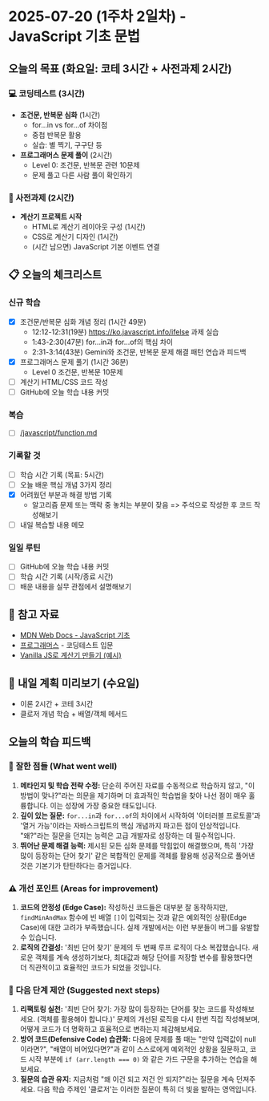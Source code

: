 # 2025-07-20 (1주차 2일차) - JavaScript 기초 문법

## 오늘의 목표 (화요일: 코테 3시간 + 사전과제 2시간)

### 💻 코딩테스트 (3시간)

- **조건문, 반복문 심화** (1시간)
  - for...in vs for...of 차이점
  - 중첩 반복문 활용
  - 실습: 별 찍기, 구구단 등
- **프로그래머스 문제 풀이** (2시간)
  - Level 0: 조건문, 반복문 관련 10문제
  - 문제 풀고 다른 사람 풀이 확인하기

### 🚀 사전과제 (2시간)

- **계산기 프로젝트 시작**
  - HTML로 계산기 레이아웃 구성 (1시간)
  - CSS로 계산기 디자인 (1시간)
  - (시간 남으면) JavaScript 기본 이벤트 연결

## 📋 오늘의 체크리스트

### 신규 학습

- [x] 조건문/반복문 심화 개념 정리 (1시간 49분)
  - 12:12-12:31(19분) https://ko.javascript.info/ifelse 과제 실습
  - 1:43-2:30(47분) for...in과 for...of의 핵심 차이
  - 2:31-3:14(43분) Gemini와 조건문, 반복문 문제 해결 패턴 연습과 피드백
- [x] 프로그래머스 문제 풀기 (1시간 36분)
  - Level 0 조건문, 반복문 10문제
- [ ] 계산기 HTML/CSS 코드 작성
- [ ] GitHub에 오늘 학습 내용 커밋

### 복습

- [ ] [/javascript/function.md](/javascript/function.md)

### 기록할 것

- [ ] 학습 시간 기록 (목표: 5시간)
- [ ] 오늘 배운 핵심 개념 3가지 정리
- [x] 어려웠던 부분과 해결 방법 기록
  - 알고리즘 문제 또는 맥락 중 놓치는 부분이 잦음 => 주석으로 작성한 후 코드 작성해보기
- [ ] 내일 복습할 내용 메모

### 일일 루틴

- [ ] GitHub에 오늘 학습 내용 커밋
- [ ] 학습 시간 기록 (시작/종료 시간)
- [ ] 배운 내용을 실무 관점에서 설명해보기

## 📝 참고 자료

- [MDN Web Docs - JavaScript 기초](https://developer.mozilla.org/ko/docs/Web/JavaScript)
- [프로그래머스](https://programmers.co.kr/) - 코딩테스트 입문
- [Vanilla JS로 계산기 만들기 (예시)](https://www.google.com/search?q=vanilla+js+calculator+tutorial)

## 🎯 내일 계획 미리보기 (수요일)

- 이론 2시간 + 코테 3시간
- 클로저 개념 학습 + 배열/객체 메서드

## 오늘의 학습 피드백

### 🎯 **잘한 점들 (What went well)**

1.  **메타인지 및 학습 전략 수정:** 단순히 주어진 자료를 수동적으로 학습하지 않고, "이 방법이 맞나?"라는 의문을 제기하며 더 효과적인 학습법을 찾아 나선 점이 매우 훌륭합니다. 이는 성장에 가장 중요한 태도입니다.
2.  **깊이 있는 질문:** `for...in`과 `for...of`의 차이에서 시작하여 '이터러블 프로토콜'과 '열거 가능'이라는 자바스크립트의 핵심 개념까지 파고든 점이 인상적입니다. "왜?"라는 질문을 던지는 능력은 고급 개발자로 성장하는 데 필수적입니다.
3.  **뛰어난 문제 해결 능력:** 제시된 모든 심화 문제를 막힘없이 해결했으며, 특히 '가장 많이 등장하는 단어 찾기' 같은 복합적인 문제를 객체를 활용해 성공적으로 풀어낸 것은 기본기가 탄탄하다는 증거입니다.

### ⚠️ **개선 포인트 (Areas for improvement)**

1.  **코드의 안정성 (Edge Case):** 작성하신 코드들은 대부분 잘 동작하지만, `findMinAndMax` 함수에 빈 배열 `[]`이 입력되는 것과 같은 예외적인 상황(Edge Case)에 대한 고려가 부족했습니다. 실제 개발에서는 이런 부분들이 버그를 유발할 수 있습니다.
2.  **로직의 간결성:** '최빈 단어 찾기' 문제의 두 번째 루프 로직이 다소 복잡했습니다. 새로운 객체를 계속 생성하기보다, 최대값과 해당 단어를 저장할 변수를 활용했다면 더 직관적이고 효율적인 코드가 되었을 것입니다.

### 🚀 **다음 단계 제안 (Suggested next steps)**

1.  **리팩토링 실천:** '최빈 단어 찾기: 가장 많이 등장하는 단어를 찾는 코드를 작성해보세요. (객체를 활용해야 합니다.)' 문제의 개선된 로직을 다시 한번 직접 작성해보며, 어떻게 코드가 더 명확하고 효율적으로 변하는지 체감해보세요.
2.  **방어 코드(Defensive Code) 습관화:** 다음에 문제를 풀 때는 "만약 입력값이 null이라면?", "배열이 비어있다면?"과 같이 스스로에게 예외적인 상황을 질문하고, 코드 시작 부분에 `if (arr.length === 0)` 와 같은 가드 구문을 추가하는 연습을 해보세요.
3.  **질문의 습관 유지:** 지금처럼 "왜 이건 되고 저건 안 되지?"라는 질문을 계속 던져주세요. 다음 학습 주제인 '클로저'는 이러한 질문이 특히 더 빛을 발하는 영역입니다.
